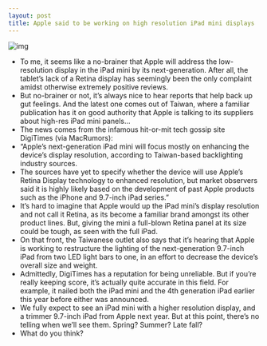 ```yaml
---
layout: post
title: Apple said to be working on high resolution iPad mini displays
---
```

![img](http://media.idownloadblog.com/wp-content/uploads/2012/11/iPad-mini-landscape-in-hand-display.jpg)
* To me, it seems like a no-brainer that Apple will address the low-resolution display in the iPad mini by its next-generation. After all, the tablet’s lack of a Retina display has seemingly been the only complaint amidst otherwise extremely positive reviews.
* But no-brainer or not, it’s always nice to hear reports that help back up gut feelings. And the latest one comes out of Taiwan, where a familiar publication has it on good authority that Apple is talking to its suppliers about high-res iPad mini panels…
* The news comes from the infamous hit-or-mit tech gossip site DigiTimes (via MacRumors):
* “Apple’s next-generation iPad mini will focus mostly on enhancing the device’s display resolution, according to Taiwan-based backlighting industry sources.
* The sources have yet to specify whether the device will use Apple’s Retina Display technology to enhanced resolution, but market observers said it is highly likely based on the development of past Apple products such as the iPhone and 9.7-inch iPad series.”
* It’s hard to imagine that Apple would up the iPad mini’s display resolution and not call it Retina, as its become a familiar brand amongst its other product lines. But, giving the mini a full-blown Retina panel at its size could be tough, as seen with the full iPad.
* On that front, the Taiwanese outlet also says that it’s hearing that Apple is working to restructure the lighting of the next-generation 9.7-inch iPad from two LED light bars to one, in an effort to decrease the device’s overall size and weight.
* Admittedly, DigiTimes has a reputation for being unreliable. But if you’re really keeping score, it’s actually quite accurate in this field. For example, it nailed both the iPad mini and the 4th generation iPad earlier this year before either was announced.
* We fully expect to see an iPad mini with a higher resolution display, and a trimmer 9.7-inch iPad from Apple next year. But at this point, there’s no telling when we’ll see them. Spring? Summer? Late fall?
* What do you think?

